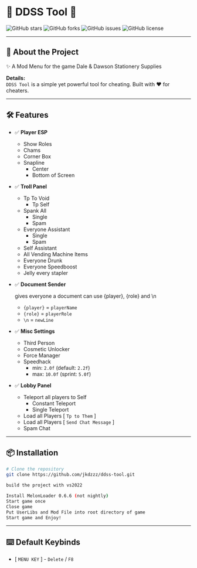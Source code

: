 # 🌟 **DDSS Tool** 🌟 
![GitHub stars](https://img.shields.io/github/stars/jkdzzz/ddss-tool?color=yellow)
![GitHub forks](https://img.shields.io/github/forks/jkdzzz/ddss-tool?color=blue)
![GitHub issues](https://img.shields.io/github/issues/jkdzzz/ddss-tool)
![GitHub license](https://img.shields.io/github/license/jkdzzz/ddss-tool?color=green)

---

## 🚀 **About the Project**  
✨ A Mod Menu for the game Dale & Dawson Stationery Supplies  

**Details:**  
`DDSS Tool` is a simple yet powerful tool for cheating. Built with ❤️ for cheaters.

---

## 🛠️ **Features**  
- ✅ **Player ESP**
    - Show Roles
    - Chams
    - Corner Box
    - Snapline
        - Center
        - Bottom of Screen
- ✅ **Troll Panel**
    - Tp To Void
        - Tp Self
    - Spank All
        - Single
        - Spam
    - Everyone Assistant
        - Single
        - Spam
    - Self Assistant
    - All Vending Machine Items
    - Everyone Drunk
    - Everyone Speedboost
    - Jelly every stapler
- ✅ **Document Sender**

    gives everyone a document
    can use {player}, {role} and \n
    - `{player}` = `playerName`
    - `{role}` = `playerRole`
    - `\n` = `newLine`
- ✅ **Misc Settings**
    - Third Person
    - Cosmetic Unlocker
    - Force Manager
    - Speedhack
        -  min: `2.0f` (default: `2.2f`)
        - max: `10.0f` (sprint: `5.0f`)
- ✅ **Lobby Panel**
    - Teleport all players to Self
        - Constant Teleport
        - Single Teleport
    - Load all Players [ `Tp to Them` ]
    - Load all Players [ `Send Chat Message` ]
    - Spam Chat

---

## 📦 **Installation**  
```bash
# Clone the repository
git clone https://github.com/jkdzzz/ddss-tool.git

build the project with vs2022

Install MelonLoader 0.6.6 (not nightly)
Start game once
Close game
Put UserLibs and Mod File into root directory of game
Start game and Enjoy!
```

---

## ⌨️ Default Keybinds
- [ `MENU KEY` ]  - `Delete` / `F8` 
